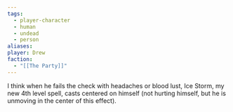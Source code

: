 ```yaml
---
tags:
  - player-character
  - human
  - undead
  - person
aliases: 
player: Drew
faction:
  - "[[The Party]]"
---
```

I think when he fails the check with headaches or blood lust, Ice Storm, my new 4th level spell, casts centered on himself (not hurting himself, but he is unmoving in the center of this effect).